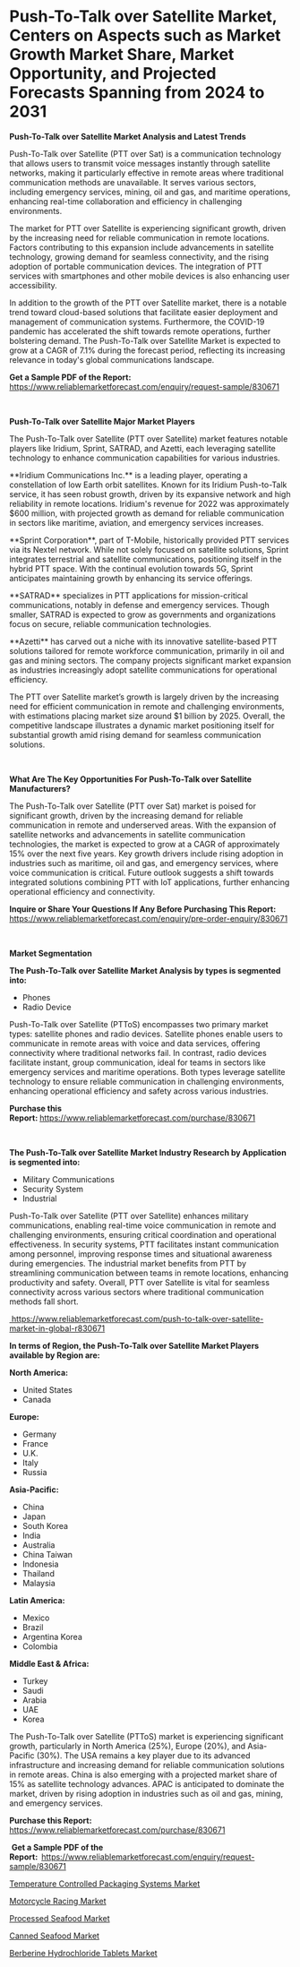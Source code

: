 <p><h1>Push-To-Talk over Satellite Market, Centers on Aspects such as Market Growth Market Share, Market Opportunity, and Projected Forecasts Spanning from 2024 to 2031</h1></p><p><strong>Push-To-Talk over Satellite Market Analysis and Latest Trends</strong></p>
<p><p>Push-To-Talk over Satellite (PTT over Sat) is a communication technology that allows users to transmit voice messages instantly through satellite networks, making it particularly effective in remote areas where traditional communication methods are unavailable. It serves various sectors, including emergency services, mining, oil and gas, and maritime operations, enhancing real-time collaboration and efficiency in challenging environments.</p><p>The market for PTT over Satellite is experiencing significant growth, driven by the increasing need for reliable communication in remote locations. Factors contributing to this expansion include advancements in satellite technology, growing demand for seamless connectivity, and the rising adoption of portable communication devices. The integration of PTT services with smartphones and other mobile devices is also enhancing user accessibility.</p><p>In addition to the growth of the PTT over Satellite market, there is a notable trend toward cloud-based solutions that facilitate easier deployment and management of communication systems. Furthermore, the COVID-19 pandemic has accelerated the shift towards remote operations, further bolstering demand. The Push-To-Talk over Satellite Market is expected to grow at a CAGR of 7.1% during the forecast period, reflecting its increasing relevance in today's global communications landscape.</p></p>
<p><strong>Get a Sample PDF of the Report:&nbsp;</strong> <a href="https://www.reliablemarketforecast.com/enquiry/request-sample/830671?utm_campaign=1110&utm_medium=2&utm_source=Github&utm_content=ia&utm_term=08102024&utm_id=push-to-talk-over-satellite">https://www.reliablemarketforecast.com/enquiry/request-sample/830671</a></p>
<p>&nbsp;</p>
<p><strong>Push-To-Talk over Satellite Major Market Players</strong></p>
<p><p>The Push-To-Talk over Satellite (PTT over Satellite) market features notable players like Iridium, Sprint, SATRAD, and Azetti, each leveraging satellite technology to enhance communication capabilities for various industries.</p><p>**Iridium Communications Inc.** is a leading player, operating a constellation of low Earth orbit satellites. Known for its Iridium Push-to-Talk service, it has seen robust growth, driven by its expansive network and high reliability in remote locations. Iridium's revenue for 2022 was approximately $600 million, with projected growth as demand for reliable communication in sectors like maritime, aviation, and emergency services increases.</p><p>**Sprint Corporation**, part of T-Mobile, historically provided PTT services via its Nextel network. While not solely focused on satellite solutions, Sprint integrates terrestrial and satellite communications, positioning itself in the hybrid PTT space. With the continual evolution towards 5G, Sprint anticipates maintaining growth by enhancing its service offerings.</p><p>**SATRAD** specializes in PTT applications for mission-critical communications, notably in defense and emergency services. Though smaller, SATRAD is expected to grow as governments and organizations focus on secure, reliable communication technologies.</p><p>**Azetti** has carved out a niche with its innovative satellite-based PTT solutions tailored for remote workforce communication, primarily in oil and gas and mining sectors. The company projects significant market expansion as industries increasingly adopt satellite communications for operational efficiency.</p><p>The PTT over Satellite market’s growth is largely driven by the increasing need for efficient communication in remote and challenging environments, with estimations placing market size around $1 billion by 2025. Overall, the competitive landscape illustrates a dynamic market positioning itself for substantial growth amid rising demand for seamless communication solutions.</p></p>
<p>&nbsp;</p>
<p><strong>What Are The Key Opportunities For Push-To-Talk over Satellite Manufacturers?</strong></p>
<p><p>The Push-To-Talk over Satellite (PTT over Sat) market is poised for significant growth, driven by the increasing demand for reliable communication in remote and underserved areas. With the expansion of satellite networks and advancements in satellite communication technologies, the market is expected to grow at a CAGR of approximately 15% over the next five years. Key growth drivers include rising adoption in industries such as maritime, oil and gas, and emergency services, where voice communication is critical. Future outlook suggests a shift towards integrated solutions combining PTT with IoT applications, further enhancing operational efficiency and connectivity.</p></p>
<p><strong>Inquire or Share Your Questions If Any Before Purchasing This Report:</strong> <a href="https://www.reliablemarketforecast.com/enquiry/pre-order-enquiry/830671?utm_campaign=1110&utm_medium=2&utm_source=Github&utm_content=ia&utm_term=08102024&utm_id=push-to-talk-over-satellite">https://www.reliablemarketforecast.com/enquiry/pre-order-enquiry/830671</a></p>
<p>&nbsp;</p>
<p><strong>Market Segmentation</strong></p>
<p><strong>The Push-To-Talk over Satellite Market Analysis by types is segmented into:</strong></p>
<p><ul><li>Phones</li><li>Radio Device</li></ul></p>
<p><p>Push-To-Talk over Satellite (PTToS) encompasses two primary market types: satellite phones and radio devices. Satellite phones enable users to communicate in remote areas with voice and data services, offering connectivity where traditional networks fail. In contrast, radio devices facilitate instant, group communication, ideal for teams in sectors like emergency services and maritime operations. Both types leverage satellite technology to ensure reliable communication in challenging environments, enhancing operational efficiency and safety across various industries.</p></p>
<p><strong>Purchase this Report:&nbsp;</strong><a href="https://www.reliablemarketforecast.com/purchase/830671?utm_campaign=1110&utm_medium=2&utm_source=Github&utm_content=ia&utm_term=08102024&utm_id=push-to-talk-over-satellite">https://www.reliablemarketforecast.com/purchase/830671</a></p>
<p>&nbsp;</p>
<p><strong>The Push-To-Talk over Satellite Market Industry Research by Application is segmented into:</strong></p>
<p><ul><li>Military Communications</li><li>Security System</li><li>Industrial</li></ul></p>
<p><p>Push-To-Talk over Satellite (PTT over Satellite) enhances military communications, enabling real-time voice communication in remote and challenging environments, ensuring critical coordination and operational effectiveness. In security systems, PTT facilitates instant communication among personnel, improving response times and situational awareness during emergencies. The industrial market benefits from PTT by streamlining communication between teams in remote locations, enhancing productivity and safety. Overall, PTT over Satellite is vital for seamless connectivity across various sectors where traditional communication methods fall short.</p></p>
<p><a href="https://www.reliablemarketforecast.com/push-to-talk-over-satellite-market-in-global-r830671?utm_campaign=1110&utm_medium=2&utm_source=Github&utm_content=ia&utm_term=08102024&utm_id=push-to-talk-over-satellite">&nbsp;https://www.reliablemarketforecast.com/push-to-talk-over-satellite-market-in-global-r830671</a></p>
<p><strong>In terms of Region, the Push-To-Talk over Satellite Market Players available by Region are:</strong></p>
<p>
    <p> <strong> North America: </strong>
        <ul>
            <li>United States</li>
            <li>Canada</li>
        </ul>
        </p> 
    <p> <strong> Europe: </strong>
        <ul>
            <li>Germany</li>
            <li>France</li>
            <li>U.K.</li>
            <li>Italy</li>
            <li>Russia</li>
        </ul>
        </p> 
    <p> <strong> Asia-Pacific: </strong>
        <ul>
            <li>China</li>
            <li>Japan</li>
            <li>South Korea</li>
            <li>India</li>
            <li>Australia</li>
            <li>China Taiwan</li>
            <li>Indonesia</li>
            <li>Thailand</li>
            <li>Malaysia</li>
        </ul>
        </p> 
    <p> <strong> Latin America: </strong>
        <ul>
            <li>Mexico</li>
            <li>Brazil</li>
            <li>Argentina Korea</li>
            <li>Colombia</li>
        </ul>
        </p> 
    <p> <strong> Middle East & Africa: </strong>
        <ul>
            <li>Turkey</li>
            <li>Saudi</li>
            <li>Arabia</li>
            <li>UAE</li>
            <li>Korea</li>
        </ul>
    </p>
    </p>
<p><p>The Push-To-Talk over Satellite (PTToS) market is experiencing significant growth, particularly in North America (25%), Europe (20%), and Asia-Pacific (30%). The USA remains a key player due to its advanced infrastructure and increasing demand for reliable communication solutions in remote areas. China is also emerging with a projected market share of 15% as satellite technology advances. APAC is anticipated to dominate the market, driven by rising adoption in industries such as oil and gas, mining, and emergency services.</p></p>
<p><strong>Purchase this Report: </strong><a href="https://www.reliablemarketforecast.com/purchase/830671?utm_campaign=1110&utm_medium=2&utm_source=Github&utm_content=ia&utm_term=08102024&utm_id=push-to-talk-over-satellite">https://www.reliablemarketforecast.com/purchase/830671</a></p>
<p>&nbsp;<strong>Get a Sample PDF of the Report:&nbsp;&nbsp;</strong><a href="https://www.reliablemarketforecast.com/enquiry/request-sample/830671?utm_campaign=1110&utm_medium=2&utm_source=Github&utm_content=ia&utm_term=08102024&utm_id=push-to-talk-over-satellite">https://www.reliablemarketforecast.com/enquiry/request-sample/830671</a></p>
<p><strong></strong></p>
<p><p><a href="https://github.com/benjigwozdzus/Market-Research-Report-List-1/blob/main/temperature-controlled-packaging-systems-market.md?utm_campaign=1110&utm_medium=2&utm_source=Github&utm_content=ia&utm_term=08102024&utm_id=push-to-talk-over-satellite">Temperature Controlled Packaging Systems Market</a></p><p><a href="https://www.linkedin.com/pulse/investment-opportunities-motorcycle-racing-sector-risk-analysis-qpcze?utm_campaign=1110&utm_medium=2&utm_source=Github&utm_content=ia&utm_term=08102024&utm_id=push-to-talk-over-satellite">Motorcycle Racing Market</a></p><p><a href="https://issuu.com/reportprime-2/docs/processed-seafood-market-size-2030._87cb8c9cbf59f1?utm_campaign=1110&utm_medium=2&utm_source=Github&utm_content=ia&utm_term=08102024&utm_id=push-to-talk-over-satellite">Processed Seafood Market</a></p><p><a href="https://issuu.com/reportprime-2/docs/canned-seafood-market-size-2030.ppt_f9afba024d5410?utm_campaign=1110&utm_medium=2&utm_source=Github&utm_content=ia&utm_term=08102024&utm_id=push-to-talk-over-satellite">Canned Seafood Market</a></p><p><a href="https://www.linkedin.com/pulse/berberine-hydrochloride-tablets-market-research-report-2024-ole9f?utm_campaign=1110&utm_medium=2&utm_source=Github&utm_content=ia&utm_term=08102024&utm_id=push-to-talk-over-satellite">Berberine Hydrochloride Tablets Market</a></p></p>